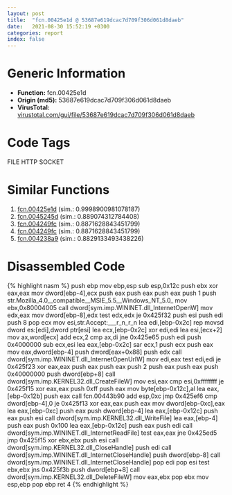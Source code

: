 ```yaml
---
layout: post
title:  "fcn.00425e1d @ 53687e619dcac7d709f306d061d8daeb"
date:   2021-08-30 15:52:19 +0300
categories: report
index: false
---
```


# Generic Information
- **Function:** fcn.00425e1d
- **Origin (md5):** 53687e619dcac7d709f306d061d8daeb
- **VirusTotal:** [virustotal.com/gui/file/53687e619dcac7d709f306d061d8daeb][virustotal_ref]

# Code Tags
<span class="tag" id="FILE">FILE</span>
<span class="tag" id="HTTP">HTTP</span>
<span class="tag" id="SOCKET">SOCKET</span>


# Similar Functions

1. [fcn.00425e1d][similar_1_ref] (sim.: 0.9998900981078187)
2. [fcn.0045245d][similar_2_ref] (sim.: 0.889074312784408)
3. [fcn.004249fc][similar_3_ref] (sim.: 0.8871628843451799)
4. [fcn.004249fc][similar_4_ref] (sim.: 0.8871628843451799)
5. [fcn.004238a9][similar_5_ref] (sim.: 0.8829133493438226)


# Disassembled Code

{% highlight nasm %}
push ebp
mov ebp,esp
sub esp,0x12c
push ebx
xor eax,eax
mov dword[ebp-4],ecx
push eax
push eax
push eax
push 1
push str.Mozilla_4.0__compatible__MSIE_5.5__Windows_NT_5.0_
mov ebx,0x80004005
call dword[sym.imp.WININET.dll_InternetOpenW]
mov edx,eax
mov dword[ebp-8],edx
test edx,edx
je 0x425f32
push esi
push edi
push 8
pop ecx
mov esi,str.Accept:___r_n_r_n
lea edi,[ebp-0x2c]
rep movsd dword es:[edi],dword ptr[esi]
lea ecx,[ebp-0x2c]
xor edi,edi
lea esi,[ecx+2]
mov ax,word[ecx]
add ecx,2
cmp ax,di
jne 0x425e65
push edi
push 0x4000000
sub ecx,esi
lea eax,[ebp-0x2c]
sar ecx,1
push ecx
push eax
mov eax,dword[ebp-4]
push dword[eax+0x88]
push edx
call dword[sym.imp.WININET.dll_InternetOpenUrlW]
mov edi,eax
test edi,edi
je 0x425f23
xor eax,eax
push eax
push eax
push 2
push eax
push eax
push 0x40000000
push dword[ebp+8]
call dword[sym.imp.KERNEL32.dll_CreateFileW]
mov esi,eax
cmp esi,0xffffffff
je 0x425f15
xor eax,eax
push 0xff
push eax
mov byte[ebp-0x12c],al
lea eax,[ebp-0x12b]
push eax
call fcn.00443b90
add esp,0xc
jmp 0x425ef6
cmp dword[ebp-4],0
je 0x425f13
xor eax,eax
push eax
mov dword[ebp-0xc],eax
lea eax,[ebp-0xc]
push eax
push dword[ebp-4]
lea eax,[ebp-0x12c]
push eax
push esi
call dword[sym.imp.KERNEL32.dll_WriteFile]
lea eax,[ebp-4]
push eax
push 0x100
lea eax,[ebp-0x12c]
push eax
push edi
call dword[sym.imp.WININET.dll_InternetReadFile]
test eax,eax
jne 0x425ed5
jmp 0x425f15
xor ebx,ebx
push esi
call dword[sym.imp.KERNEL32.dll_CloseHandle]
push edi
call dword[sym.imp.WININET.dll_InternetCloseHandle]
push dword[ebp-8]
call dword[sym.imp.WININET.dll_InternetCloseHandle]
pop edi
pop esi
test ebx,ebx
jns 0x425f3b
push dword[ebp+8]
call dword[sym.imp.KERNEL32.dll_DeleteFileW]
mov eax,ebx
pop ebx
mov esp,ebp
pop ebp
ret 4
{% endhighlight %}


[similar_1_ref]: /report/fcn.00425e1d@ba5ec83721de3ca10b3c9583f3b2c6a1
[similar_2_ref]: /report/fcn.0045245d@c3466bab32f3a73706b87b6042748ed4
[similar_3_ref]: /report/fcn.004249fc@ba5ec83721de3ca10b3c9583f3b2c6a1
[similar_4_ref]: /report/fcn.004249fc@53687e619dcac7d709f306d061d8daeb
[similar_5_ref]: /report/fcn.004238a9@53687e619dcac7d709f306d061d8daeb
[virustotal_ref]: https://www.virustotal.com/gui/file/53687e619dcac7d709f306d061d8daeb